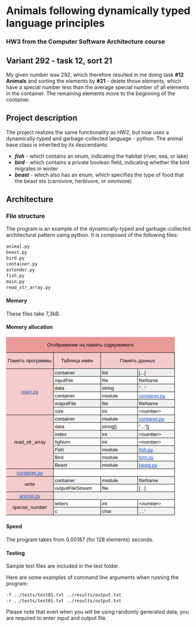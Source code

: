 # Animals following dynamically typed language principles
### HW3 from the Computer Software Architecture course

## Variant 292 - task 12, sort 21
My given number was 292, which therefore resulted in me doing task **#12
Animals** and sorting the elements by **#21** - delete those elements, which
have a special number less than the average special number of all
elements in the container. The remaining elements move to the beginning
of the container.

## Project description
The project realizes the same functionality as HW2, but now uses a dynamically-typed
and garbage-collected language - python. The
animal base class is inherited by its descendants:
- ***fish*** - which contains an enum, indicating the habitat (river, sea, or lake)
- ***bird*** - which contains a private boolean field, indicating whether the bird
migrates in winter
- ***beast*** - which also has an enum, which specifies the type of food
that the beast ets (carnivore, herbivore, or omnivore)

## Architecture
### File structure
The program is an example of the dynamically-typed and garbage-collected
architectural pattern using python. It is composed of the following files:

    animal.py
    beast.py
    bird.py
    container.py
    extender.py
    fish.py
    main.py
    read_str_array.py

#### Memory
These files take 7,3kB.

#### Memory allocation
![Program memory](resources/program_memory.png)

#### Speed
The program takes from 0.00187 (for 128 elements) seconds. 

#### Testing
Sample test files are included in the test folder.

Here are some examples of command line arguments when running the program:

    -f ../tests/test01.txt ../results/output.txt
    -r ../tests/test01.txt ../results/output.txt

Please note that even when you will be using randomly generated data, you are required to
enter input and output file.


